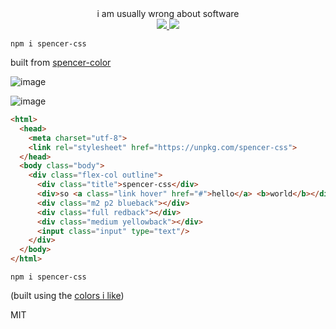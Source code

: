 
<div align="center">
  <div>i am usually wrong about software</div>
  <a href="https://npmjs.org/package/spencer-css">
    <img src="https://img.shields.io/npm/v/spencer-css.svg?style=flat-square" />
  </a>
  <a href="https://unpkg.com/spencer-css">
    <img src="https://badge-size.herokuapp.com/spencermountain/spencer-css/gh-pages/builds/spencer-css.js" />
  </a>
</div>

`npm i spencer-css`

built from [spencer-color](https://spencermounta.in/spencer-color/)

![image](https://user-images.githubusercontent.com/399657/50425342-2bf74580-0842-11e9-8b37-ad4d1a7326f1.png)


![image](https://user-images.githubusercontent.com/399657/43024841-89e68470-8c3d-11e8-85c2-f7454136a50f.png)

```html
<html>
  <head>
    <meta charset="utf-8">
    <link rel="stylesheet" href="https://unpkg.com/spencer-css">
  </head>
  <body class="body">
    <div class="flex-col outline">
      <div class="title">spencer-css</div>
      <div>so <a class="link hover" href="#">hello</a> <b>world</b></div>
      <div class="m2 p2 blueback"></div>
      <div class="full redback"></div>
      <div class="medium yellowback"></div>
      <input class="input" type="text"/>
    </div>
  </body>
</html>
```

`npm i spencer-css`

(built using the [colors i like](https://beta.observablehq.com/@spencermountain/colors-i-like))

<!-- ### class-list
*(from /\{\n[^}]+\})/* -->

MIT
